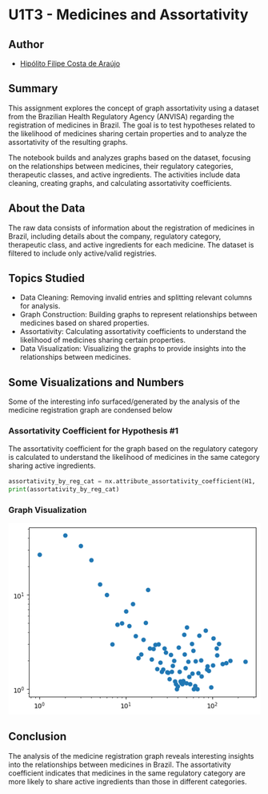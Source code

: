 # U1T3 - Medicines and Assortativity

## Author
* [Hipólito Filipe Costa de Araújo](http://github.com/iflipe)

## Summary

This assignment explores the concept of graph assortativity using a dataset from the Brazilian Health Regulatory Agency (ANVISA) regarding the registration of medicines in Brazil. The goal is to test hypotheses related to the likelihood of medicines sharing certain properties and to analyze the assortativity of the resulting graphs.

The notebook builds and analyzes graphs based on the dataset, focusing on the relationships between medicines, their regulatory categories, therapeutic classes, and active ingredients. The activities include data cleaning, creating graphs, and calculating assortativity coefficients.

## About the Data

The raw data consists of information about the registration of medicines in Brazil, including details about the company, regulatory category, therapeutic class, and active ingredients for each medicine. The dataset is filtered to include only active/valid registries.

## Topics Studied

* Data Cleaning: Removing invalid entries and splitting relevant columns for analysis.
* Graph Construction: Building graphs to represent relationships between medicines based on shared properties.
* Assortativity: Calculating assortativity coefficients to understand the likelihood of medicines sharing certain properties.
* Data Visualization: Visualizing the graphs to provide insights into the relationships between medicines.

## Some Visualizations and Numbers

Some of the interesting info surfaced/generated by the analysis of the medicine registration graph are condensed below

### Assortativity Coefficient for Hypothesis #1

The assortativity coefficient for the graph based on the regulatory category is calculated to understand the likelihood of medicines in the same category sharing active ingredients.

```python
assortativity_by_reg_cat = nx.attribute_assortativity_coefficient(H1, 'reg_category')
print(assortativity_by_reg_cat)
```

### Graph Visualization

![Plot of disassorted mixing](assets/image.png)

## Conclusion

The analysis of the medicine registration graph reveals interesting insights into the relationships between medicines in Brazil. The assortativity coefficient indicates that medicines in the same regulatory category are more likely to share active ingredients than those in different categories.